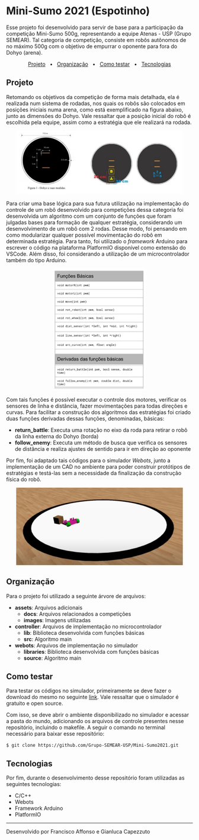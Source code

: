 # Mini-Sumo 2021 (Espotinho)

Esse projeto foi desenvolvido para servir de base para a participação da competição Mini-Sumo 500g, representando a equipe Atenas - USP (Grupo SEMEAR). Tal categoria de competição, consiste em robôs autônomos de no máximo 500g com o objetivo de empurrar o oponente para fora do Dohyo (arena). 

<p align="center">
  <a href="#Projeto">Projeto</a> &nbsp; • &nbsp;
  <a href="#Organização">Organização</a> &nbsp; • &nbsp;
  <a href="#A fazer">Como testar</a> &nbsp; • &nbsp;
  <a href="#Tecnologias">Tecnologias</a>
</p>

## Projeto

Retomando os objetivos da competição de forma mais detalhada, ela é realizada num sistema de rodadas, nos quais os robôs são colocados em posições iniciais numa arena, como está exemplificado na figura abaixo, junto as dimensões do Dohyo. Vale ressaltar que a posição inicial do robô é escolhida pela equipe, assim como a estratégia que ele realizará na rodada.
<p align="center">
    <img  src="assets/images/dohyo.jpeg" width="450px">
</p>

Para criar uma base lógica para sua futura utilização na implementação do controle de um robô desenvolvido para competições dessa categoria foi desenvolvida um algoritmo com um conjunto de funções que foram julgadas bases para formação de qualquer estratégia, considerando um desenvolvimento de um robô com 2 rodas. Desse modo, foi pensando em como modularizar qualquer possível movimentação do robô em determinada estratégia. Para tanto, foi utilizado o <i>framework</i> Arduino para escrever o código na plataforma PlatformIO disponível como extensão do VSCode. Além disso, foi considerando a utilização de um microcontrolador também do tipo Arduino.

<p align="center">
    <img  src="assets/images/funcoes.jpeg" width="250px">
</p>

Com tais funções é possível executar o controle dos motores, verificar os sensores de linha e distância, fazer movimentações para todas direções e curvas. Para facilitar a construção dos algoritmos das estratégias foi criado duas funções derivadas dessas funções, denominadas, básicas:

- <b>return_battle</b>: Executa uma rotação no eixo da roda para retirar o robô da linha externa do Dohyo (borda)
- <b>follow_enemy</b>: Executa um método de busca que verifica os sensores de distância e realiza ajustes de sentido para ir em direção ao oponente

Por fim, foi adaptado tais códigos para o simulador <i>Webots</i>, junto a implementação de um CAD no ambiente para poder construir protótipos de estratégias e testá-las sem a necessidade da finalização da construção física do robô.

<p align="center">
    <img  src="assets/images/simulacao.jpeg" width="450px">
<p>

## Organização

Para o projeto foi utilizado a seguinte árvore de arquivos:

- <b>assets</b>: Arquivos adicionais 
    - <b>docs</b>: Arquivos relacionados a competições
    - <b>images</b>: Imagens utilizadas
- <b>controller</b>: Arquivos de implementação no microcontrolador
    - <b>lib</b>: Biblioteca desenvolvida com funções básicas
    - <b>src</b>: Algoritmo main
- <b>webots</b>:  Arquivos de implementação no simulador
    - <b>libraries</b>: Biblioteca desenvolvida com funções básicas
    - <b>source</b>: Algoritmo main

## Como testar

Para testar os códigos no simulador, primeiramente se deve fazer o download do mesmo no seguinte <a href="https://cyberbotics.com/">link</a>. Vale ressaltar que o simulador é gratuito e open source.

Com isso, se deve abrir o ambiente disponibilizado no simulador e acessar a pasta do mundo, adicionando os arquivos de controle presentes nesse repositório, incluindo o makefile. A seguir o comando no terminal necessário para baixar esse repositório:

```shell
$ git clone https://github.com/Grupo-SEMEAR-USP/Mini-Sumo2021.git
```

## Tecnologias

Por fim, durante o desenvolvimento desse repositório foram utilizadas as seguintes tecnologias:

- C/C++
- Webots
- Framework Arduino
- PlatformIO

---

Desenvolvido por Francisco Affonso e Gianluca Capezzuto
